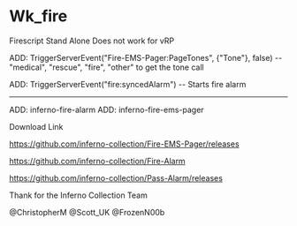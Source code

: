 # Wk_fire
Firescript Stand Alone
Does not work for vRP

ADD: TriggerServerEvent("Fire-EMS-Pager:PageTones", {"Tone"}, false) -- "medical", "rescue", "fire", "other"
to get the tone call

ADD: TriggerServerEvent("fire:syncedAlarm") -- Starts fire alarm

--------------------------------------------------------------------------------------------------
ADD: inferno-fire-alarm
ADD: inferno-fire-ems-pager


Download Link

https://github.com/inferno-collection/Fire-EMS-Pager/releases

https://github.com/inferno-collection/Fire-Alarm

https://github.com/inferno-collection/Pass-Alarm/releases


Thank for the Inferno Collection Team

@ChristopherM
@Scott_UK
@FrozenN00b
